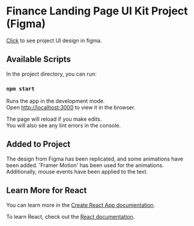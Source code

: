# Finance Landing Page UI Kit Project (Figma)

[Click](https://www.figma.com/file/ogoNRQ5egC7jcd3ufySk30/FINANCE-LANDING-PAGE-UI-kit?type=design&node-id=2-0&t=256cZVrAIR23UvUS-0) to see project UI design in figma.

## Available Scripts

In the project directory, you can run:

### `npm start`

Runs the app in the development mode.\
Open [http://localhost:3000](http://localhost:3000) to view it in the browser.

The page will reload if you make edits.\
You will also see any lint errors in the console.

## Added to Project
The design from Figma has been replicated, and some animations have been added. 'Framer Motion' has been used for the animations. Additionally, mouse events have been applied to the text.


## Learn More for React

You can learn more in the [Create React App documentation](https://facebook.github.io/create-react-app/docs/getting-started).

To learn React, check out the [React documentation](https://reactjs.org/).
